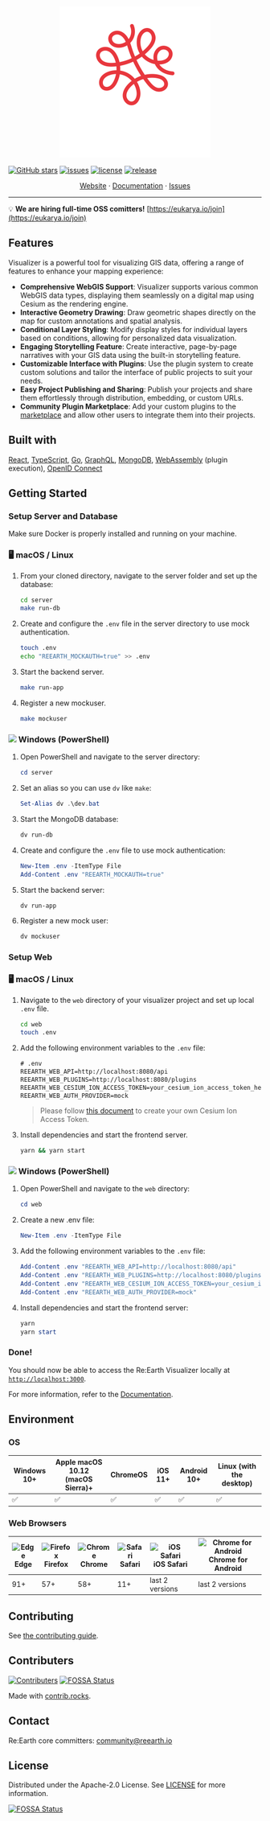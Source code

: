 <p align="center">
  <a href="https://github.com/reearth/reearth-visualizer">
    <img src="./public/visualizer-logo.svg" alt="Logo" width="300" height="300">
  </a>
</p>

[![GitHub stars](https://img.shields.io/github/stars/reearth/reearth.svg?style=social&label=Star&maxAge=2592000)](https://github.com/reearth/reearth-visualizer/stargazers/)
[![issues](https://img.shields.io/github/issues/reearth/reearth)](https://img.shields.io/github/issues/reearth/reearth)
[![license](https://img.shields.io/github/license/reearth/reearth)](https://github.com/reearth/reearth-visualizer/blob/main/LICENSE)
[![release](https://img.shields.io/github/release/reearth/reearth.svg)](https://github.com/reearth/reearth-visualizer/releases/)

<p align="center">
  <a href="https://renewal2025.reearth.io/">Website</a>
  ·
  <a href="https://visualizer.developer.reearth.io/">Documentation</a>
  ·
  <a href="https://github.com/reearth/reearth-visualizer/issues">Issues</a>
</p>

---

💡 **We are hiring full-time OSS comitters!** [https://eukarya.io/join](https://eukarya.io/join)

## Features

Visualizer is a powerful tool for visualizing GIS data, offering a range of features to enhance your mapping experience:

- **Comprehensive WebGIS Support**: Visualizer supports various common WebGIS data types, displaying them seamlessly on a digital map using Cesium as the rendering engine.
- **Interactive Geometry Drawing**: Draw geometric shapes directly on the map for custom annotations and spatial analysis.
- **Conditional Layer Styling**: Modify display styles for individual layers based on conditions, allowing for personalized data visualization.
- **Engaging Storytelling Feature**: Create interactive, page-by-page narratives with your GIS data using the built-in storytelling feature.
- **Customizable Interface with Plugins**: Use the plugin system to create custom solutions and tailor the interface of public projects to suit your needs.
- **Easy Project Publishing and Sharing**: Publish your projects and share them effortlessly through distribution, embedding, or custom URLs.
- **Community Plugin Marketplace**: Add your custom plugins to the [marketplace](https://marketplace.reearth.io/) and allow other users to integrate them into their projects.

## Built with

[React](https://github.com/facebook/react), [TypeScript](https://github.com/microsoft/TypeScript), [Go](https://github.com/golang/go), [GraphQL](https://github.com/graphql), [MongoDB](https://www.mongodb.com/), [WebAssembly](https://webassembly.org/) (plugin execution), [OpenID Connect](https://openid.net/connect/)

## Getting Started

### Setup Server and Database

Make sure Docker is properly installed and running on your machine.

### 🖥️ macOS / Linux

1. From your cloned directory, navigate to the server folder and set up the database:

   ```bash
   cd server
   make run-db
   ```

2. Create and configure the `.env` file in the server directory to use mock authentication.

   ```bash
   touch .env
   echo "REEARTH_MOCKAUTH=true" >> .env
   ```

3. Start the backend server.

   ```bash
   make run-app
   ```

4. Register a new mockuser.

   ```bash
   make mockuser
   ```

### <img src="https://raw.githubusercontent.com/EgoistDeveloper/operating-system-logos/master/src/16x16/WIN.png" /> Windows (PowerShell)

1. Open PowerShell and navigate to the server directory:

   ```powershell
   cd server
   ```

2. Set an alias so you can use `dv` like `make`:

   ```powershell
   Set-Alias dv .\dev.bat
   ```

3. Start the MongoDB database:

   ```powershell
   dv run-db
   ```

4. Create and configure the `.env` file to use mock authentication:

   ```powershell
   New-Item .env -ItemType File
   Add-Content .env "REEARTH_MOCKAUTH=true"
   ```

5. Start the backend server:

   ```powershell
   dv run-app
   ```

6. Register a new mock user:

   ```powershell
   dv mockuser
   ```

### Setup Web

### 🖥️ macOS / Linux

1. Navigate to the `web` directory of your visualizer project and set up local `.env` file.

   ```bash
   cd web
   touch .env
   ```

2. Add the following environment variables to the `.env` file:

   ```plaintext
   # .env
   REEARTH_WEB_API=http://localhost:8080/api
   REEARTH_WEB_PLUGINS=http://localhost:8080/plugins
   REEARTH_WEB_CESIUM_ION_ACCESS_TOKEN=your_cesium_ion_access_token_here
   REEARTH_WEB_AUTH_PROVIDER=mock
   ```

   > Please follow <a href="https://cesium.com/learn/ion/cesium-ion-access-tokens/" target="_blank">this document</a> to create your own Cesium Ion Access Token.

3. Install dependencies and start the frontend server.

   ```bash
   yarn && yarn start
   ```

### <img src="https://raw.githubusercontent.com/EgoistDeveloper/operating-system-logos/master/src/16x16/WIN.png" /> Windows (PowerShell)

1. Open PowerShell and navigate to the `web` directory:

   ```powershell
   cd web
   ```

2. Create a new .env file:

   ```powershell
   New-Item .env -ItemType File
   ```

3. Add the following environment variables to the `.env` file:

   ```powershell
   Add-Content .env "REEARTH_WEB_API=http://localhost:8080/api"
   Add-Content .env "REEARTH_WEB_PLUGINS=http://localhost:8080/plugins"
   Add-Content .env "REEARTH_WEB_CESIUM_ION_ACCESS_TOKEN=your_cesium_ion_access_token_here"
   Add-Content .env "REEARTH_WEB_AUTH_PROVIDER=mock"
   ```

4. Install dependencies and start the frontend server:

   ```powershell
   yarn
   yarn start
   ```

### Done!

You should now be able to access the Re:Earth Visualizer locally at <a href="http://localhost:3000" target="_blank">`http://localhost:3000`</a>.

For more information, refer to the [Documentation](https://visualizer-developer-reearth-io.netlify.app/).

## Environment

### OS

| Windows 10+ | Apple macOS 10.12 (macOS Sierra)+ | ChromeOS | iOS 11+ | Android 10+ | Linux (with the desktop) |
| ----------- | --------------------------------- | -------- | ------- | ----------- | ------------------------ |
| ✅          | ✅                                | ✅       | ✅      | ✅          | ✅                       |

### Web Browsers

| ![Edge](https://raw.githubusercontent.com/alrra/browser-logos/master/src/edge/edge_32x32.png) <br />Edge | ![Firefox](https://raw.githubusercontent.com/alrra/browser-logos/master/src/firefox/firefox_32x32.png) <br /> Firefox | ![Chrome](https://raw.githubusercontent.com/alrra/browser-logos/master/src/chrome/chrome_32x32.png) <br /> Chrome | ![Safari](https://raw.githubusercontent.com/alrra/browser-logos/master/src/safari/safari_32x32.png) <br /> Safari | ![iOS Safari](https://raw.githubusercontent.com/alrra/browser-logos/master/src/safari-ios/safari-ios_32x32.png) <br />iOS Safari | ![Chrome for Android](https://raw.githubusercontent.com/alrra/browser-logos/master/src/chrome/chrome_32x32.png) <br/> Chrome for Android |
| -------------------------------------------------------------------------------------------------------- | --------------------------------------------------------------------------------------------------------------------- | ----------------------------------------------------------------------------------------------------------------- | ----------------------------------------------------------------------------------------------------------------- | -------------------------------------------------------------------------------------------------------------------------------- | ---------------------------------------------------------------------------------------------------------------------------------------- |
| 91+                                                                                                      | 57+                                                                                                                   | 58+                                                                                                               | 11+                                                                                                               | last 2 versions                                                                                                                  | last 2 versions                                                                                                                          |

## Contributing

See [the contributing guide](CONTRIBUTING.md).

## Contributers

[![Contributers](https://contrib.rocks/image?repo=reearth/reearth)](https://github.com/reearth/reearth-visualizer/graphs/contributors)
[![FOSSA Status](https://app.fossa.com/api/projects/git%2Bgithub.com%2Freearth%2Freearth-visualizer.svg?type=shield)](https://app.fossa.com/projects/git%2Bgithub.com%2Freearth%2Freearth-visualizer?ref=badge_shield)

Made with [contrib.rocks](https://contrib.rocks).

## Contact

Re:Earth core committers: [community@reearth.io](mailto:community@reearth.io)

## License

Distributed under the Apache-2.0 License. See [LICENSE](LICENSE) for more information.


[![FOSSA Status](https://app.fossa.com/api/projects/git%2Bgithub.com%2Freearth%2Freearth-visualizer.svg?type=large)](https://app.fossa.com/projects/git%2Bgithub.com%2Freearth%2Freearth-visualizer?ref=badge_large)
